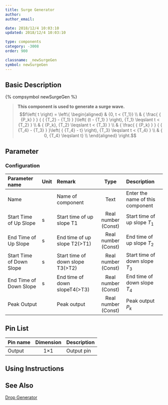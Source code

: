 ```yaml
---
title: Surge Generator
author: 
author_email:

date: 2018/12/4 10:03:10
updated: 2018/12/4 10:03:10

type: components
category: -3008
order: 900

classname: _newSurgeGen
symbol: newSurgeGen
---
```

## Basic Description
{% compsymbol newSurgeGen %}

> **This component is used to generate a surge wave.** 
> $$f\left( t \right) = \left\{ \begin{aligned}
> & {0, t < {T_1}} \\
> & { \frac{ { {P_k} } } { { {T_2} - {T_1} } }\left( {t - {T_1} } \right), {T_1} \leqslant t < {T_2} } \\
> & { {P_k}, {T_2} \leqslant t < {T_3} } \\
> & { \frac{ { {P_k} } } { { {T_4} - {T_3} } }\left( { {T_4} - t} \right), {T_3} \leqslant t < {T_4} } \\
> & { 0, {T_4} \leqslant t} \\ 
> \end{aligned} \right.$$ 

## Parameter
### Configuration
| Parameter name | Unit | Remark | Type | Description |
| :--- | :--- | :--- | :--: | :--- |
| Name |  | Name of component | Text | Enter the name of this component |
| Start Time of Up Slope | s | Start time of up slope T1 | Real number (Const) | Start time of up slope $T_1$  |
| End Time of Up Slope | s | End time of up slope T2(>T1) | Real number (Const) | End time of up slope $T_2$ |
| Start Time of Down Slope | s | Start time of down slope T3(>T2) | Real number (Const) | Start time of down slope $T_3$ |
| End Time of Down Slope | s | End time of down slopeT4(>T3) | Real number (Const) | End time of down slope $T_4$ |
| Peak Output |  | Peak output | Real number (Const) | Peak output $P_k$ |

 
## Pin List

| Pin name | Dimension | Description |
| :--- | :--:  | :--- |
| Output | 1×1 | Output pin |
 
## Using Instructions



## See Also

[Drop Generator](comp_newDropGen.md)
